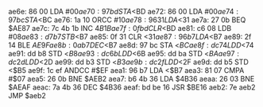 ae6e: 86 00     LDA    #$00
ae70: 97 bd     STA    <$BD
ae72: 86 00     LDA    #$00
ae74: 97 bc     STA    <$BC
ae76: 1a 10     ORCC   #$10
ae78: 96 31     LDA    <$31
ae7a: 27 0b     BEQ    $AE87
ae7c: 7c 4b 1b  INC    $4B1B
ae7f: 0f bd     CLR    <$BD
ae81: c6 08     LDB    #$08
ae83: d7 b7     STB    <$B7
ae85: 0f 31     CLR    <$31
ae87: 96 b7     LDA    <$B7
ae89: 2f 14     BLE    $AE9F
ae8b: 0a b7     DEC    <$B7
ae8d: 97 bc     STA    <$BC
ae8f: dc 74     LDD    <$74
ae91: dd b8     STD    <$B8
ae93: dc 6b     LDD    <$6B
ae95: dd ba     STD    <$BA
ae97: dc 2d     LDD    <$2D
ae99: dd b3     STD    <$B3
ae9b: dc 2f     LDD    <$2F
ae9d: dd b5     STD    <$B5
ae9f: 1c ef     ANDCC  #$EF
aea1: 96 b7     LDA    <$B7
aea3: 81 07     CMPA   #$07
aea5: 26 0b     BNE    $AEB2
aea7: b6 4b 36  LDA    $4B36
aeaa: 26 03     BNE    $AEAF
aeac: 7a 4b 36  DEC    $4B36
aeaf: bd be 16  JSR    $BE16
aeb2: 7e aeb2     JMP    $aeb2
